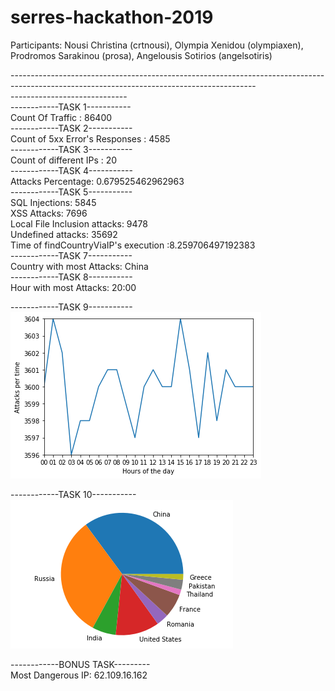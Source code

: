 # serres-hackathon-2019

Participants: Nousi Christina (crtnousi), Olympia Xenidou (olympiaxen), Prodromos Sarakinou (prosa), Angelousis Sotirios (angelsotiris) 


-------------------------------------------------------------------------------------------------------------------------------------------<br />
-----------------------------<br />
------------TASK 1-----------<br />
Count Of Traffic : 86400<br />
------------TASK 2-----------<br />
Count of 5xx Error's Responses : 4585<br />
------------TASK 3-----------<br />
Count of different IPs : 20<br />
------------TASK 4-----------<br />
Attacks Percentage: 0.679525462962963<br />
------------TASK 5-----------<br />
SQL Injections: 5845<br />
XSS Attacks: 7696<br />
Local File Inclusion attacks: 9478<br />
Undefined attacks: 35692<br />
Time of findCountryViaIP's execution :8.259706497192383<br />
------------TASK 7-----------<br />
Country with most Attacks: China<br />
------------TASK 8-----------<br />
Hour with most Attacks: 20:00<br />

------------TASK 9-----------<br />
![alt text](plot1.png)<br />

------------TASK 10-----------<br />
![alt text](plot2.png)<br />

------------BONUS TASK---------<br />
Most Dangerous IP: 62.109.16.162<br />

